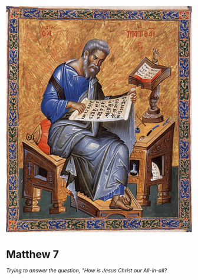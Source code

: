 <img class="intro-right" src="art-matthew.jpg">

# Matthew 7

*Trying to answer the question, "How is Jesus Christ our All-in-all?*

